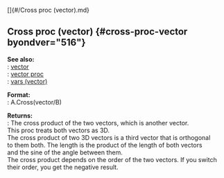 []{#/Cross proc (vector).md}    
## Cross proc (vector) {#cross-proc-vector byondver="516"}    
**See also:**    
:   [vector](/vector)    
:   [vector proc](/proc/vector)    
:   [vars (vector)](/vector/var)    
<!-- -->    
**Format:**    
:   A.Cross(vector/B)    
<!-- -->    
**Returns:**    
:   The cross product of the two vectors, which is another vector.    
This proc treats both vectors as 3D.    
The cross product of two 3D vectors is a third vector that is orthogonal    
to them both. The length is the product of the length of both vectors    
and the sine of the angle between them.    
The cross product depends on the order of the two vectors. If you switch    
their order, you get the negative result.  